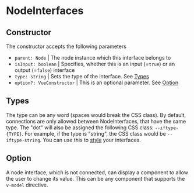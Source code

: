 # NodeInterfaces

## Constructor
The constructor accepts the following parameters
- `parent: Node` | The node instance which this interface belongs to
- `isInput: boolean` | Specifies, whether this is an input (=`true`) or an output (=`false`) interface
- `type: string` | Sets the type of the interface. See [Types](##Types)
- `option?: VueConstructor` | This is an optional parameter. See [Option](##Option)

## Types
The type can be any word (spaces would break the CSS class).
By default, connections are only allowed between NodeInterfaces, that have the same type.
The "dot" will also be assigned the following CSS class: `--iftype-{TYPE}`.
For example, if the type is "string", the CSS class would be `--iftype-string`.
You can use this to [style](styling.md) your interfaces.

## Option
A node interface, which is not connected, can display a component to allow the user to change its value.
This can be any component that supports the `v-model` directive.
